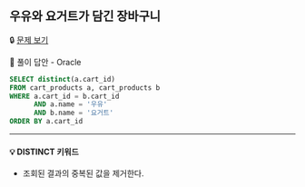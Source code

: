 ## 우유와 요거트가 담긴 장바구니


🔒 [문제 보기](https://programmers.co.kr/learn/courses/30/lessons/62284)

🔑 풀이 답안 - Oracle

```SQL
SELECT distinct(a.cart_id)
FROM cart_products a, cart_products b
WHERE a.cart_id = b.cart_id
      AND a.name = '우유'
      AND b.name = '요거트'
ORDER BY a.cart_id
```

------

#### 💡 DISTINCT 키워드

- 조회된 결과의 중복된 값을 제거한다.